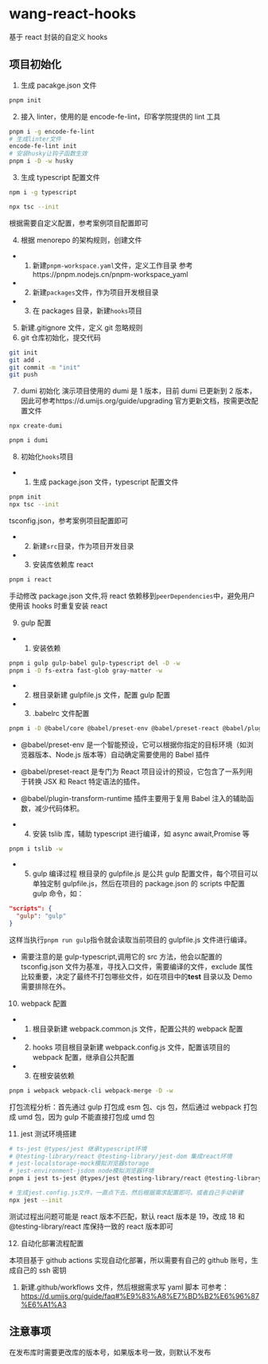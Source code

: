 # wang-react-hooks

基于 react 封装的自定义 hooks

## 项目初始化

1. 生成 pacakge.json 文件

```bash
pnpm init
```

2. 接入 linter，使用的是 encode-fe-lint，印客学院提供的 lint 工具

```bash
pnpm i -g encode-fe-lint
# 生成linter文件
encode-fe-lint init
# 安装husky让钩子函数生效
pnpm i -D -w husky
```

3. 生成 typescript 配置文件

```bash
npm i -g typescript

npx tsc --init
```

根据需要自定义配置，参考案例项目配置即可

4. 根据 menorepo 的架构规则，创建文件

- 1. 新建`pnpm-workspace.yaml`文件，定义工作目录 参考https://pnpm.nodejs.cn/pnpm-workspace_yaml
- 2. 新建`packages`文件，作为项目开发根目录
- 3. 在 packages 目录，新建`hooks`项目

5. 新建.gitignore 文件，定义 git 忽略规则
6. git 仓库初始化，提交代码

```bash
git init
git add .
git commit -m "init"
git push
```

7. dumi 初始化
   演示项目使用的 dumi 是 1 版本，目前 dumi 已更新到 2 版本，因此可参考https://d.umijs.org/guide/upgrading
   官方更新文档，按需更改配置文件

```bash
npx create-dumi

pnpm i dumi
```

8. 初始化`hooks`项目

- 1. 生成 package.json 文件，typescript 配置文件

```bash
pnpm init
npx tsc --init
```

tsconfig.json，参考案例项目配置即可

- 2. 新建`src`目录，作为项目开发目录
- 3. 安装库依赖库 react

```bash
pnpm i react
```

手动修改 package.json 文件,将 react 依赖移到`peerDependencies`中，避免用户使用该 hooks 时重复安装 react

9. gulp 配置

- 1. 安装依赖

```bash
pnpm i gulp gulp-babel gulp-typescript del -D -w
pnpm i -D fs-extra fast-glob gray-matter -w
```

- 2. 根目录新建 gulpfile.js 文件，配置 gulp 配置
- 3. .babelrc 文件配置

```bash
pnpm i -D @babel/core @babel/preset-env @babel/preset-react @babel/plugin-transform-runtime -w
```

- @babel/preset-env 是一个智能预设，它可以根据你指定的目标环境（如浏览器版本、Node.js 版本等）自动确定需要使用的 Babel 插件
- @babel/preset-react 是专门为 React 项目设计的预设，它包含了一系列用于转换 JSX 和 React 特定语法的插件。
- @babel/plugin-transform-runtime 插件主要用于复用 Babel 注入的辅助函数，减少代码体积。

- 4. 安装 tslib 库，辅助 typescript 进行编译，如 async await,Promise 等

```bash
pnpm i tslib -w
```

- 5. gulp 编译过程
     根目录的 gulpfile.js 是公共 gulp 配置文件，每个项目可以单独定制 gulpfile.js，然后在项目的 package.json 的 scripts 中配置 gulp 命令，如：

```json
"scripts": {
  "gulp": "gulp"
}
```

这样当执行`pnpm run gulp`指令就会读取当前项目的 gulpfile.js 文件进行编译。

- 需要注意的是 gulp-typescript,调用它的 src 方法，他会以配置的 tsconfig.json 文件为基准，寻找入口文件，需要编译的文件，exclude 属性比较重要，决定了最终不打包哪些文件，如在项目中的**test** 目录以及 Demo 需要排除在外。

10. webpack 配置

- 1. 根目录新建 webpack.common.js 文件，配置公共的 webpack 配置
- 2. hooks 项目根目录新建 webpack.config.js 文件，配置该项目的 webpack 配置，继承自公共配置
- 3. 在根安装依赖

```bash
pnpm i webpack webpack-cli webpack-merge -D -w
```

打包流程分析：首先通过 gulp 打包成 esm 包、cjs 包，然后通过 webpack 打包成 umd 包，因为 gulp 不能直接打包成 umd 包

11. jest 测试环境搭建

```bash
# ts-jest @types/jest 继承typescript环境
# @testing-library/react @testing-library/jest-dom 集成react环境
# jest-localstorage-mock模拟浏览器storage
# jest-environment-jsdom node模拟浏览器环境
pnpm i jest ts-jest @types/jest @testing-library/react @testing-library/jest-dom jest-localstorage-mock jest-environment-jsdom -D -w

# 生成jest.config.js文件，一直点下去，然后根据需求配置即可。或者自己手动新建
npx jest --init
```

测试过程出问题可能是 react 版本不匹配，默认 react 版本是 19，改成 18 和@testing-library/react 库保持一致的 react 版本即可

12. 自动化部署流程配置

本项目基于 github actions 实现自动化部署，所以需要有自己的 github 账号，生成自己的 ssh 密钥

1. 新建.github/workflows 文件，然后根据需求写 yaml 脚本
   可参考：https://d.umijs.org/guide/faq#%E9%83%A8%E7%BD%B2%E6%96%87%E6%A1%A3

## 注意事项

在发布库时需要更改库的版本号，如果版本号一致，则默认不发布
